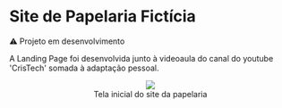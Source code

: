 # Site de Papelaria Fictícia

⚠️ Projeto em desenvolvimento

A Landing Page foi desenvolvida junto à videoaula do canal do youtube 'CrisTech' somada à adaptação pessoal.

<div align="center">
  <img src="https://user-images.githubusercontent.com/38301852/213064437-1dd5f89e-ce40-4d43-bc2d-0ebe96422813.gif" width=""/>
  <br><span style-font="font-size: xx-small">Tela inicial do site da papelaria</span>
</div>
